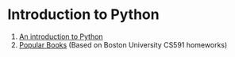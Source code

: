# Introduction to Python

1. [An introduction to Python](./introduction_to_python/An-introduction-to-Python.ipynb)
1. [Popular Books](./introduction_to_python/Popular-books.ipynb) (Based on Boston University CS591
   homeworks)
